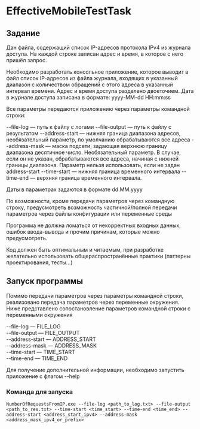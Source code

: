 # EffectiveMobileTestTask

## Задание
Дан  файла, содержащий список IP-адресов протокола IPv4 из журнала доступа. На каждой строке записан адрес и время, в которое с него пришёл запрос.

Необходимо разработать консольное приложение, которое  выводит в файл список IP-адресов из файла журнала, входящих в указанный диапазон с количеством обращений с этого адреса в указанный интервал времени. Адрес и время доступа разделено двоеточием. 
Дата в журнале доступа записана в формате: yyyy-MM-dd HH:mm:ss

Все параметры передаются приложению через параметры командной строки:

--file-log — путь к файлу с логами
--file-output — путь к файлу с результатом
--address-start —  нижняя граница диапазона адресов, необязательный параметр, по умолчанию обрабатываются все адреса
--address-mask — маска подсети, задающая верхнюю границу диапазона десятичное число. Необязательный параметр. В случае, если он не указан, обрабатываются все адреса, начиная с нижней границы диапазона. Параметр нельзя использовать, если не задан address-start
--time-start —  нижняя граница временного интервала
--time-end — верхняя граница временного интервала.

Даты в параметрах задаются в формате dd.MM.yyyy


По возможности, кроме передачи параметров через командную строку, предусмотреть возможность частичной/полной передачи параметров через файлы конфигурации или переменные среды

Программа не должна ломаться от некорректных входных данных, ошибок ввода-вывода и прочим причинам, которые можно предусмотреть.

Код должен быть оптимальным и читаемым, при разработке желательно использовать общераспространённые практики (паттерны проектирования, тесты...)


## Запуск программы
Помимо передачи параметров через параметры командной строки, реализовано передача параметров через переменные окружения. Ниже представлено сопостановление параметров командной строки с переменными окружения

--file-log — FILE_LOG <br />
--file-output — FILE_OUTPUT <br />
--address-start —  ADDRESS_START <br />
--address-mask — ADDRESS_MASK <br />
--time-start —  TIME_START <br />
--time-end — TIME_END <br />

Для получение дополнительной информации, необходимо запустить приложение с флагом --help

### Команда для запуска
`NumberOfRequestsFromIP.exe --file-log <path_to_log.txt> --file-output <path_to_res.txt> --time-start <time_start> --time-end <time_end> --address-start <address_start_ipv4> --address-mask <address_mask_ipv4_or_prefix>`